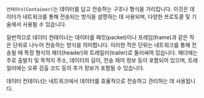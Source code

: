 `컨테이너(Container)`는 데이터를 담고 전송하는 구조나 형식을 가리킵니다. 이것은 데이터가 네트워크를 통해 전송되는 방식을 설명하는 데 사용되며, 다양한 프로토콜 및 기술에서 사용될 수 있습니다.

일반적으로 데이터 컨테이너는 데이터를 패킷(packet)이나 프레임(frame)과 같은 작은 단위로 나누어 전송하는 방식을 의미합니다. 이러한 작은 단위는 네트워크를 통해 전송될 때 특정 형식의 헤더(header)와 트레일러(trailer)로 둘러싸여 있습니다. 헤더에는 주로 출발지 및 목적지 주소, 데이터의 길이, 전송 제어 정보 등이 포함되어 있으며, 트레일러에는 오류 검출 코드 등의 추가 정보가 포함될 수 있습니다.

데이터 컨테이너는 네트워크에서 데이터를 효율적으로 전송하고 관리하는 데 사용됩니다.